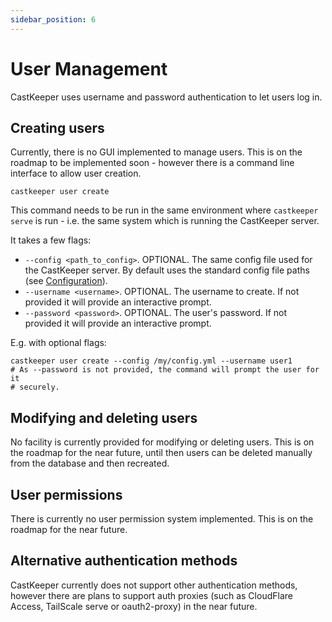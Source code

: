 ```yaml
---
sidebar_position: 6
---
```


# User Management

CastKeeper uses username and password authentication to let users log in.

## Creating users

Currently, there is no GUI implemented to manage users. This is on the roadmap
to be implemented soon - however there is a command line interface to allow
user creation.

```shell
castkeeper user create
```

This command needs to be run in the same environment where `castkeeper serve`
is run - i.e. the same system which is running the CastKeeper server.

It takes a few flags:

- `--config <path_to_config>`. OPTIONAL. The same config file used for the
  CastKeeper server. By default uses the standard config file paths
  (see [Configuration](/docs/getting-started/configuration)).
- `--username <username>`. OPTIONAL. The username to create. If not provided
  it will provide an interactive prompt.
- `--password <password>`. OPTIONAL. The user's password. If not provided
  it will provide an interactive prompt.

E.g. with optional flags:

```shell
castkeeper user create --config /my/config.yml --username user1
# As --password is not provided, the command will prompt the user for it 
# securely.
```

## Modifying and deleting users

No facility is currently provided for modifying or deleting users. This is on
the roadmap for the near future, until then users can be deleted manually from
the database and then recreated.

## User permissions

There is currently no user permission system implemented. This is on the
roadmap for the near future.

## Alternative authentication methods

CastKeeper currently does not support other authentication methods, however
there are plans to support auth proxies (such as CloudFlare Access, TailScale
serve or oauth2-proxy) in the near future.
